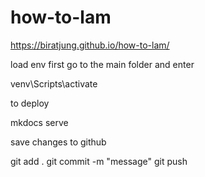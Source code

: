 # how-to-lam
https://biratjung.github.io/how-to-lam/


load env first
go to the main folder and enter

venv\Scripts\activate

to deploy

mkdocs serve 

save changes to github

git add .
git commit -m "message"
git push